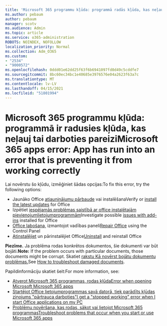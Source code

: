 ```yaml
---
title: 'Microsoft 365 programmu kļūda: programmā radās kļūda, kas neļauj tai darboties pareizi'
ms.author: pebaum
author: pebaum
manager: scotv
ms.audience: Admin
ms.topic: article
ms.service: o365-administration
ROBOTS: NOINDEX, NOFOLLOW
localization_priority: Normal
ms.collection: Adm_O365
ms.custom:
- "2534"
- "9000572"
ms.openlocfilehash: 0ddd01e62dd25f63f6b6941097fd0d49c5cddfe7
ms.sourcegitcommit: 8bc60ec34bc1e40685e3976576e04a2623f63a7c
ms.translationtype: MT
ms.contentlocale: lv-LV
ms.lasthandoff: 04/15/2021
ms.locfileid: "51801994"
---
```

# <a name="microsoft-365-apps-error-app-has-run-into-an-error-that-is-preventing-it-from-working-correctly"></a><span data-ttu-id="3a416-102">Microsoft 365 programmu kļūda: programmā ir radusies kļūda, kas neļauj tai darboties pareizi</span><span class="sxs-lookup"><span data-stu-id="3a416-102">Microsoft 365 apps error: App has run into an error that is preventing it from working correctly</span></span>

<span data-ttu-id="3a416-103">Lai novērstu šo kļūdu, izmēģiniet šādas opcijas:</span><span class="sxs-lookup"><span data-stu-id="3a416-103">To fix this error, try the following options:</span></span>

- <span data-ttu-id="3a416-104">Jaunāko Office [atjauninājumu pārbaude](https://support.office.com/article/update-office-and-your-computer-with-microsoft-update-2ab296f3-7f03-43a2-8e50-46de917611c5) vai instalēšana</span><span class="sxs-lookup"><span data-stu-id="3a416-104">Verify or [install the latest updates](https://support.office.com/article/update-office-and-your-computer-with-microsoft-update-2ab296f3-7f03-43a2-8e50-46de917611c5) for Office</span></span>
- <span data-ttu-id="3a416-105">Izpētiet [iespējamās problēmas saistībā ar office instalētajām pievienojumlietojumprogrammām](https://support.office.com/article/powerpoint-isn-t-responding-hangs-or-freezes-652ede6e-e3d2-449a-a07f-8c800dfb948d?ocmsassetID=HA104114659&CorrelationId=98329f6f-f51f-4f44-a876-4142c3583312#bkmk_addins)</span><span class="sxs-lookup"><span data-stu-id="3a416-105">Investigate possible [issues with add-ins](https://support.office.com/article/powerpoint-isn-t-responding-hangs-or-freezes-652ede6e-e3d2-449a-a07f-8c800dfb948d?ocmsassetID=HA104114659&CorrelationId=98329f6f-f51f-4f44-a876-4142c3583312#bkmk_addins) installed for Office</span></span>
- <span data-ttu-id="3a416-106">[Office labošana,](https://support.office.com/article/repair-an-office-application-7821d4b6-7c1d-4205-aa0e-a6b40c5bb88b) izmantojot vadības paneli</span><span class="sxs-lookup"><span data-stu-id="3a416-106">[Repair Office](https://support.office.com/article/repair-an-office-application-7821d4b6-7c1d-4205-aa0e-a6b40c5bb88b) using the Control Panel</span></span>
- <span data-ttu-id="3a416-107">[Atinstalējiet](https://support.office.com/article/uninstall-office-from-a-pc-9dd49b83-264a-477a-8fcc-2fdf5dbf61d8) un pārinstalējiet Office</span><span class="sxs-lookup"><span data-stu-id="3a416-107">[Uninstall](https://support.office.com/article/uninstall-office-from-a-pc-9dd49b83-264a-477a-8fcc-2fdf5dbf61d8) and reinstall Office</span></span>

<span data-ttu-id="3a416-108">**Piezīme.** Ja problēma rodas konkrētos dokumentos, šie dokumenti var būt bojāti.</span><span class="sxs-lookup"><span data-stu-id="3a416-108">**Note:** If the problem occurs with particular documents, those documents might be corrupt.</span></span> <span data-ttu-id="3a416-109">Skatiet [rakstu Kā novērst bojātu dokumentu problēmas.](https://docs.microsoft.com/office/troubleshoot/word/damaged-documents-in-word)</span><span class="sxs-lookup"><span data-stu-id="3a416-109">See [How to troubleshoot damaged documents](https://docs.microsoft.com/office/troubleshoot/word/damaged-documents-in-word).</span></span>

<span data-ttu-id="3a416-110">Papildinformāciju skatiet šeit:</span><span class="sxs-lookup"><span data-stu-id="3a416-110">For more information, see:</span></span> 

- [<span data-ttu-id="3a416-111">Atverot Microsoft 365 programmas, rodas kļūda</span><span class="sxs-lookup"><span data-stu-id="3a416-111">Error when opening Microsoft Microsoft 365 apps</span></span>](https://support.office.com/article/error-when-opening-microsoft-office-apps-b84b6a63-4b8c-46ec-ae9a-ad91d6160d72)
- [<span data-ttu-id="3a416-112">Startējot Office lietojumprogrammas savā datorā, tiek parādīts kļūdas ziņojums "pārtrauca darboties"</span><span class="sxs-lookup"><span data-stu-id="3a416-112">I get a "stopped working" error when I start Office applications on my PC</span></span>](https://support.office.com/article/i-get-a-stopped-working-error-when-i-start-office-applications-on-my-pc-52bd7985-4e99-4a35-84c8-2d9b8301a2fa)
- [<span data-ttu-id="3a416-113">Problēmu novēršana, kas rodas, sākot vai lietojot Microsoft 365 programmas</span><span class="sxs-lookup"><span data-stu-id="3a416-113">Troubleshoot problems that occur when you start or use Microsoft 365 apps</span></span>](https://docs.microsoft.com/office/troubleshoot/word/issues-when-start-or-use-word)